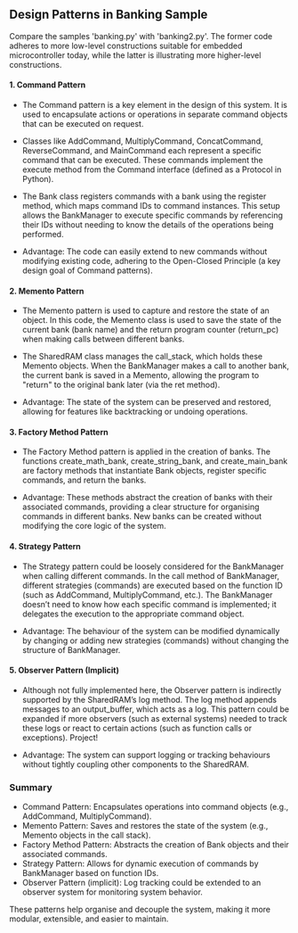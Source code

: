 
## Design Patterns in Banking Sample

Compare the samples 'banking.py' with 'banking2.py'. The former code adheres to more
low-level constructions suitable for embedded microcontroller today, while the latter
is illustrating more higher-level constructions. 


#### 1. Command Pattern

- The Command pattern is a key element in the design of this system. It is used to encapsulate
  actions or operations in separate command objects that can be executed on request.

- Classes like AddCommand, MultiplyCommand, ConcatCommand, ReverseCommand, and MainCommand each
  represent a specific command that can be executed. These commands implement the execute method
  from the Command interface (defined as a Protocol in Python).

- The Bank class registers commands with a bank using the register method, which maps command
  IDs to command instances. This setup allows the BankManager to execute specific commands by
  referencing their IDs without needing to know the details of the operations being performed.

- Advantage: The code can easily extend to new commands without modifying existing code, adhering
  to the Open-Closed Principle (a key design goal of Command patterns).


#### 2. Memento Pattern

- The Memento pattern is used to capture and restore the state of an object. In this code, the
  Memento class is used to save the state of the current bank (bank name) and the return program
  counter (return_pc) when making calls between different banks.

- The SharedRAM class manages the call_stack, which holds these Memento objects. When the BankManager
  makes a call to another bank, the current bank is saved in a Memento, allowing the program to
  "return" to the original bank later (via the ret method).

- Advantage: The state of the system can be preserved and restored, allowing for features like
  backtracking or undoing operations.


#### 3. Factory Method Pattern
- The Factory Method pattern is applied in the creation of banks. The functions create_math_bank,
  create_string_bank, and create_main_bank are factory methods that instantiate Bank objects,
  register specific commands, and return the banks.

- Advantage: These methods abstract the creation of banks with their associated commands, providing
  a clear structure for organising commands in different banks. New banks can be created without
  modifying the core logic of the system.


#### 4. Strategy Pattern

- The Strategy pattern could be loosely considered for the BankManager when calling different commands.
  In the call method of BankManager, different strategies (commands) are executed based on the function
  ID (such as AddCommand, MultiplyCommand, etc.). The BankManager doesn’t need to know how each specific
  command is implemented; it delegates the execution to the appropriate command object.

- Advantage: The behaviour of the system can be modified dynamically by changing or adding new strategies
  (commands) without changing the structure of BankManager.

#### 5. Observer Pattern (Implicit)

- Although not fully implemented here, the Observer pattern is indirectly supported by the SharedRAM’s
  log method. The log method appends messages to an output_buffer, which acts as a log. This pattern could
  be expanded if more observers (such as external systems) needed to track these logs or react to certain
  actions (such as function calls or exceptions). Project!

- Advantage: The system can support logging or tracking behaviours without tightly coupling other components
  to the SharedRAM.


### Summary
- Command Pattern: Encapsulates operations into command objects (e.g., AddCommand, MultiplyCommand).
- Memento Pattern: Saves and restores the state of the system (e.g., Memento objects in the call stack).
- Factory Method Pattern: Abstracts the creation of Bank objects and their associated commands.
- Strategy Pattern: Allows for dynamic execution of commands by BankManager based on function IDs.
- Observer Pattern (implicit): Log tracking could be extended to an observer system for monitoring system behavior.

These patterns help organise and decouple the system, making it more modular, extensible, and easier to maintain.
